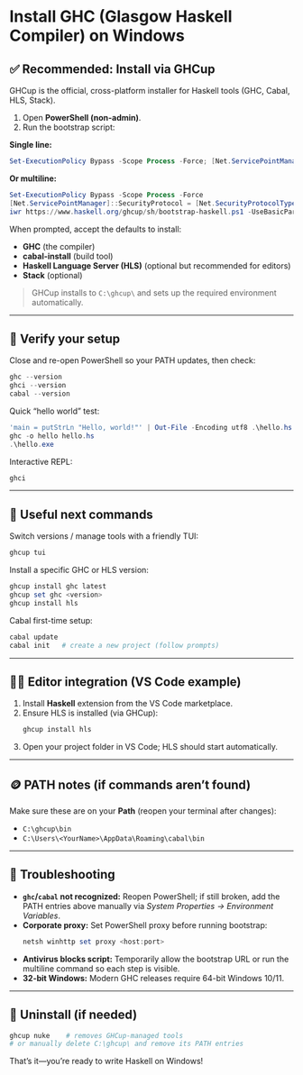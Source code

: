# Install GHC (Glasgow Haskell Compiler) on Windows

## ✅ Recommended: Install via **GHCup**
GHCup is the official, cross-platform installer for Haskell tools (GHC, Cabal, HLS, Stack).

1) Open **PowerShell (non-admin)**.  
2) Run the bootstrap script:

**Single line:**
```powershell
Set-ExecutionPolicy Bypass -Scope Process -Force; [Net.ServicePointManager]::SecurityProtocol = [Net.SecurityProtocolType]::Tls12; iwr https://www.haskell.org/ghcup/sh/bootstrap-haskell.ps1 -UseBasicParsing | iex
```

**Or multiline:**
```powershell
Set-ExecutionPolicy Bypass -Scope Process -Force
[Net.ServicePointManager]::SecurityProtocol = [Net.SecurityProtocolType]::Tls12
iwr https://www.haskell.org/ghcup/sh/bootstrap-haskell.ps1 -UseBasicParsing | iex
```

When prompted, accept the defaults to install:
- **GHC** (the compiler)
- **cabal-install** (build tool)
- **Haskell Language Server (HLS)** (optional but recommended for editors)
- **Stack** (optional)

> GHCup installs to `C:\ghcup\` and sets up the required environment automatically.

---

## 🔎 Verify your setup
Close and re-open PowerShell so your PATH updates, then check:

```powershell
ghc --version
ghci --version
cabal --version
```

Quick “hello world” test:

```powershell
'main = putStrLn "Hello, world!"' | Out-File -Encoding utf8 .\hello.hs
ghc -o hello hello.hs
.\hello.exe
```

Interactive REPL:

```powershell
ghci
```

---

## 🧰 Useful next commands

Switch versions / manage tools with a friendly TUI:
```powershell
ghcup tui
```

Install a specific GHC or HLS version:
```powershell
ghcup install ghc latest
ghcup set ghc <version>
ghcup install hls
```

Cabal first-time setup:
```powershell
cabal update
cabal init   # create a new project (follow prompts)
```

---

## 🧑‍💻 Editor integration (VS Code example)
1) Install **Haskell** extension from the VS Code marketplace.  
2) Ensure HLS is installed (via GHCup):  
   ```powershell
   ghcup install hls
   ```
3) Open your project folder in VS Code; HLS should start automatically.

---

## 🪙 PATH notes (if commands aren’t found)
Make sure these are on your **Path** (reopen your terminal after changes):
- `C:\ghcup\bin`
- `C:\Users\<YourName>\AppData\Roaming\cabal\bin`

---

## 🧯 Troubleshooting

- **`ghc`/`cabal` not recognized:** Reopen PowerShell; if still broken, add the PATH entries above manually via *System Properties → Environment Variables*.
- **Corporate proxy:** Set PowerShell proxy before running bootstrap:
  ```powershell
  netsh winhttp set proxy <host:port>
  ```
- **Antivirus blocks script:** Temporarily allow the bootstrap URL or run the multiline command so each step is visible.
- **32-bit Windows:** Modern GHC releases require 64-bit Windows 10/11.

---

## 🧹 Uninstall (if needed)
```powershell
ghcup nuke    # removes GHCup-managed tools
# or manually delete C:\ghcup\ and remove its PATH entries
```

That’s it—you’re ready to write Haskell on Windows!
